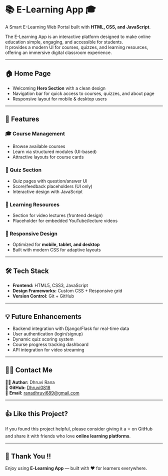 # 📚 E-Learning App 🎓
A Smart E-Learning Web Portal built with **HTML, CSS, and JavaScript**.  

The E-Learning App is an interactive platform designed to make online education simple, engaging, and accessible for students.  
It provides a modern UI for courses, quizzes, and learning resources, offering an immersive digital classroom experience.

---

## 🏠 Home Page
- Welcoming **Hero Section** with a clean design  
- Navigation bar for quick access to courses, quizzes, and about page  
- Responsive layout for mobile & desktop users  

---

## 📖 Features  

### 🎓 Course Management
- Browse available courses  
- Learn via structured modules (UI-based)  
- Attractive layouts for course cards  

### 📝 Quiz Section
- Quiz pages with question/answer UI  
- Score/feedback placeholders (UI only)  
- Interactive design with JavaScript  

### 🎥 Learning Resources
- Section for video lectures (frontend design)  
- Placeholder for embedded YouTube/lecture videos  

### 📱 Responsive Design
- Optimized for **mobile, tablet, and desktop**  
- Built with modern CSS for adaptive layouts  

---

## 🛠️ Tech Stack
- **Frontend:** HTML5, CSS3, JavaScript   
- **Design Frameworks:** Custom CSS + Responsive grid  
- **Version Control:** Git + GitHub  

---

## 💡 Future Enhancements
- Backend integration with Django/Flask for real-time data  
- User authentication (login/signup)  
- Dynamic quiz scoring system  
- Course progress tracking dashboard  
- API integration for video streaming  

---

## 🙋‍♀️ Contact Me
👩‍💻 **Author:** Dhruvi Rana  
🔗 **GitHub:** [Dhruvi0818](https://github.com/Dhruvi0818)  
📧 **Email:** ranadhruvi689@gmail.com  

---

## 👍 Like this Project?
If you found this project helpful, please consider giving it a ⭐ on GitHub  
and share it with friends who love **online learning platforms**.  

---

## 🙌 Thank You !!
Enjoy using **E-Learning App** — built with ❤️ for learners everywhere.  
